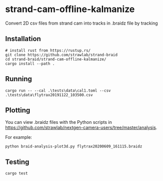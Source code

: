 # strand-cam-offline-kalmanize

Convert 2D csv files from strand cam into tracks in .braidz file by tracking

## Installation

```text
# install rust from https://rustup.rs/
git clone https://github.com/strawlab/strand-braid
cd strand-braid/strand-cam-offline-kalmanize/
cargo install --path .
```

## Running

```text
cargo run -- --cal .\tests\data\cal1.toml --csv .\tests\data\flytrax20191122_103500.csv
```

## Plotting

You can view .braidz files with the Python scripts in https://github.com/strawlab/nextgen-camera-users/tree/master/analysis.

For example:

```text
python braid-analysis-plot3d.py flytrax20200609_161115.braidz
```

## Testing

```text
cargo test
```
